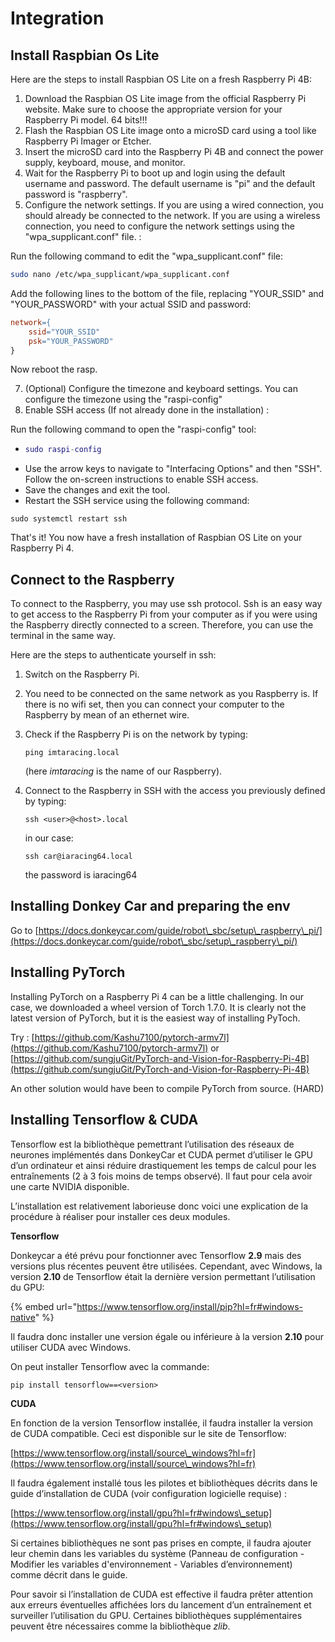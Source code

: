 # Integration

## Install Raspbian Os Lite

Here are the steps to install Raspbian OS Lite on a fresh Raspberry Pi 4B:

1. Download the Raspbian OS Lite image from the official Raspberry Pi website. Make sure to choose the appropriate version for your Raspberry Pi model. 64 bits!!!
2. Flash the Raspbian OS Lite image onto a microSD card using a tool like Raspberry Pi Imager or Etcher.
3. Insert the microSD card into the Raspberry Pi 4B and connect the power supply, keyboard, mouse, and monitor.
4. Wait for the Raspberry Pi to boot up and login using the default username and password. The default username is "pi" and the default password is "raspberry".
5. Configure the network settings. If you are using a wired connection, you should already be connected to the network. If you are using a wireless connection, you need to configure the network settings using the "wpa\_supplicant.conf" file. :

Run the following command to edit the "wpa\_supplicant.conf" file:

```bash
sudo nano /etc/wpa_supplicant/wpa_supplicant.conf
```

Add the following lines to the bottom of the file, replacing "YOUR\_SSID" and "YOUR\_PASSWORD" with your actual SSID and password:

```makefile
network={
    ssid="YOUR_SSID"
    psk="YOUR_PASSWORD"
}
```

Now reboot the rasp.

7. (Optional) Configure the timezone and keyboard settings. You can configure the timezone using the "raspi-config"
8. Enable SSH access (If not already done in the installation) :

Run the following command to open the "raspi-config" tool:

* ```lua
  sudo raspi-config
  ```
* Use the arrow keys to navigate to "Interfacing Options" and then "SSH". Follow the on-screen instructions to enable SSH access.
* Save the changes and exit the tool.
* Restart the SSH service using the following command:

```
sudo systemctl restart ssh
```

That's it! You now have a fresh installation of Raspbian OS Lite on your Raspberry Pi 4.

## Connect to the Raspberry

To connect to the Raspberry, you may use ssh protocol. Ssh is an easy way to get access to the Raspberry Pi from your computer as if you were using the Raspberry directly connected to a screen. Therefore, you can use the terminal in the same way.

Here are the steps to authenticate yourself in ssh:

1. Switch on the Raspberry Pi.
2. You need to be connected on the same network as you Raspberry is. If there is no wifi set, then you can connect your computer to the Raspberry by mean of an ethernet wire.
3. Check if the Raspberry Pi is on the network by typing:

	```
	ping imtaracing.local
	```
	(here *imtaracing* is the name of our Raspberry).
	
4. Connect to the Raspberry in SSH with the access you previously defined by typing:

	```
	ssh <user>@<host>.local
	```
	
	in our case:
	
	```
	ssh car@iaracing64.local
	```
	
	the password is iaracing64

## Installing Donkey Car and preparing the env

Go to [https://docs.donkeycar.com/guide/robot\_sbc/setup\_raspberry\_pi/](https://docs.donkeycar.com/guide/robot\_sbc/setup\_raspberry\_pi/)

## Installing PyTorch

Installing PyTorch on a Raspberry Pi 4 can be a little challenging. In our case, we downloaded a wheel version of Torch 1.7.0. It is clearly not the latest version of PyTorch, but it is the easiest way of installing PyToch.

Try : [https://github.com/Kashu7100/pytorch-armv7l](https://github.com/Kashu7100/pytorch-armv7l) or [https://github.com/sungjuGit/PyTorch-and-Vision-for-Raspberry-Pi-4B](https://github.com/sungjuGit/PyTorch-and-Vision-for-Raspberry-Pi-4B)

An other solution would have been to compile PyTorch from source. (HARD)

## Installing Tensorflow & CUDA

Tensorflow est la bibliothèque pemettrant l’utilisation des réseaux de neurones implémentés dans DonkeyCar et CUDA permet d’utiliser le GPU d’un ordinateur et ainsi réduire drastiquement les temps de calcul pour les entraînements (2 à 3 fois moins de temps observé). Il faut pour cela avoir une carte NVIDIA disponible.

L’installation est relativement laborieuse donc voici une explication de la procédure à réaliser pour installer ces deux modules.

**Tensorflow**

Donkeycar a été prévu pour fonctionner avec Tensorflow **2.9** mais des versions plus récentes peuvent être utilisées. Cependant, avec Windows, la version **2.10** de Tensorflow était la dernière version permettant l’utilisation du GPU:&#x20;

{% embed url="https://www.tensorflow.org/install/pip?hl=fr#windows-native" %}

Il faudra donc installer une version égale ou inférieure à la version **2.10** pour utiliser CUDA avec Windows.

On peut installer Tensorflow avec la commande:

`pip install tensorflow==<version>`

**CUDA**

En fonction de la version Tensorflow installée, il faudra installer la version de CUDA compatible. Ceci est disponible sur le site de Tensorflow:

[https://www.tensorflow.org/install/source\_windows?hl=fr](https://www.tensorflow.org/install/source\_windows?hl=fr)

Il faudra également installé tous les pilotes et bibliothèques décrits dans le guide d’installation de CUDA (voir configuration logicielle requise) :&#x20;

[https://www.tensorflow.org/install/gpu?hl=fr#windows\_setup](https://www.tensorflow.org/install/gpu?hl=fr#windows\_setup)

Si certaines bibliothèques ne sont pas prises en compte, il faudra ajouter leur chemin dans les variables du système (Panneau de configuration - Modifier les variables d'environnement  - Variables d’environnement) comme décrit dans le guide.

Pour savoir si l’installation de CUDA est effective il faudra prêter attention aux erreurs éventuelles affichées lors du lancement d’un entraînement et surveiller l’utilisation du GPU. Certaines bibliothèques supplémentaires peuvent être nécessaires comme la bibliothèque _zlib_.
